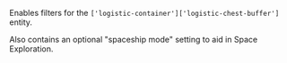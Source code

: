 Enables filters for the `['logistic-container']['logistic-chest-buffer']` entity.

Also contains an optional "spaceship mode" setting to aid in Space Exploration.
